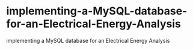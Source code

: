 # implementing-a-MySQL-database-for-an-Electrical-Energy-Analysis
implementing a MySQL database for an Electrical Energy Analysis
